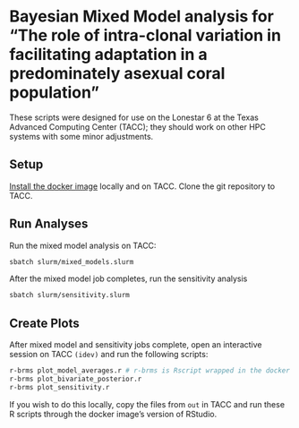 
# Bayesian Mixed Model analysis for “The role of intra-clonal variation in facilitating adaptation in a predominately asexual coral population”

These scripts were designed for use on the Lonestar 6 at the Texas
Advanced Computing Center (TACC); they should work on other HPC systems
with some minor adjustments.

## Setup

[Install the docker image](setup/docker) locally and on TACC. Clone the
git repository to TACC.

## Run Analyses

Run the mixed model analysis on TACC:

``` bash
sbatch slurm/mixed_models.slurm
```

After the mixed model job completes, run the sensitivity analysis

``` bash
sbatch slurm/sensitivity.slurm
```

## Create Plots

After mixed model and sensitivity jobs complete, open an interactive
session on TACC `(idev)` and run the following scripts:

``` bash
r-brms plot_model_averages.r # r-brms is Rscript wrapped in the docker image
r-brms plot_bivariate_posterior.r
r-brms plot_sensitivity.r
```

If you wish to do this locally, copy the files from `out` in TACC and
run these R scripts through the docker image’s version of RStudio.
